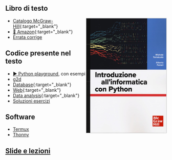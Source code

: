 ## Libro di testo

<a href="https://www.mheducation.it/9788838613586"><img style="float:right; width:250px; border:1px solid silver" src="fondinfo-book.jpg"></a>

- [Catalogo McGraw-Hill](https://www.mheducation.it/introduzione-all-informatica-con-python-9788838613586-italy){:target="_blank"}
- [🛒 Amazon](https://www.amazon.it/dp/8838613583){:target="_blank"}
- [Errata corrige](https://fondinfo.github.io/soluzioni/errata.pdf)

## Codice presente nel testo

- [▶️ Python playground](https://fondinfo.github.io/play), con esempi
- [g2d](g2d)
- [Database](https://fondinfo.github.io/database){:target="_blank"}
- [Web](web){:target="_blank"}
- [Data analysis](https://fondinfo.github.io/dataanalysis){:target="_blank"}
- [Soluzioni esercizi](soluzioni)

## Software

- [Termux](termux)
- [Thonny](https://thonny.org/)

## [Slide e lezioni](/slides)
